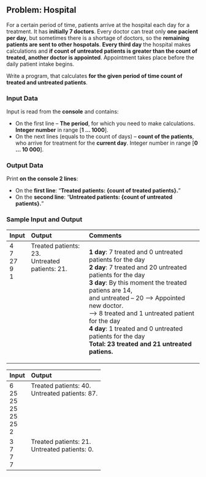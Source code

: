 ## Problem: Hospital

For a certain period of time, patients arrive at the hospital each day for a treatment. It has **initially 7 doctors**. Every doctor can treat only **one pacient per day**, but sometimes there is a shortage of doctors, so the **remaining patients are sent to other hospotals**. **Every third day** the hospital makes calculations and  **if count of untreated patients is greater than the count of treated, another doctor is appointed**. Appointment takes place before the daily patient intake begins.

Write a program, that calculates **for the given period of time count of treated and untreated patients**.

### Input Data

Input is read from the **console** and contains:
  * On the first line – **The period**, for which you need to make calculations. **Integer number** in range [**1 … 1000**].
  * On the next lines (equals to the count of days) – **count of the patients**, who arrive for treatment for the **current day**. Integer number in range [**0 … 10 000**].

### Output Data

Print **on the console 2 lines**:

* On the **first line**: “**Treated patients: {count of treated patients}.**”
* On the **second line**: “**Untreated patients: {count of untreated patients}.**”

### Sample Input and Output

<table>
<thead>
<tr>
<th align="left"><strong>Input</strong></th>
<th align="left"><strong>Output</strong></th>
<th align="left"><strong>Comments</strong></th>
</tr>
</thead>
<tbody>
<tr>
<td valign="top">4<br>7<br>27<br>9<br>1</td>
<td valign="top">Treated patients: 23.<br>Untreated patients: 21.</td>
<td valign="top"><p><strong>1 day</strong>: 7 treated and 0 untreated patients for the day<br>
<strong>2 day</strong>: 7 treated and 20 untreated patients for the day<br>
<strong>3 day</strong>: By this moment the treated patiens are 14,<br> and untreated – 20 –> Appointed new doctor. <br>–>
8 treated and 1 untreated patient for the day<br>
<strong>4 day</strong>: 1 treated and 0 untreated patients for the day<br>
<strong>Total: 23 treated and 21 untreated patiens.</strong></p></td>
</tr>
</tbody>
</table>    

<table>
<thead>
<tr>
<th align="left"><strong>Input</strong></th>
<th align="left"><strong>Output</strong></th>
</tr>
</thead>
<tbody>
<tr>
<td valign="top">6<br>25<br>25<br>25<br>25<br>25<br>2</td>
<td valign="top">Treated patients: 40.<br>Untreated patients: 87.</td>
</tr>
<tr>
<td valign="top">3<br>7<br>7<br>7</td>
<td valign="top">Treated patients: 21.<br>Untreated patients: 0.</td>
</tr>
</tbody>
</table>    